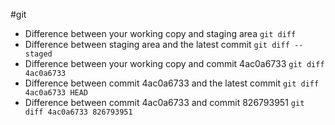#git 

  
- Difference between your working copy and staging area
	`git diff`
- Difference between staging area and the latest commit
	`git diff --staged`
- Difference between your working copy and commit 4ac0a6733
	`git diff 4ac0a6733`
- Difference between commit 4ac0a6733 and the latest commit
	`git diff 4ac0a6733 HEAD`
- Difference between commit 4ac0a6733 and commit 826793951
	`git diff 4ac0a6733 826793951`